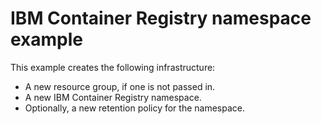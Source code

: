 # IBM Container Registry namespace example

This example creates the following infrastructure:

- A new resource group, if one is not passed in.
- A new IBM Container Registry namespace.
- Optionally, a new retention policy for the namespace.
